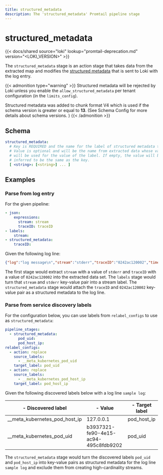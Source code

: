 ```yaml
---
title: structured_metadata
description: The 'structured_metadata' Promtail pipeline stage
---
```


# structured_metadata

{{< docs/shared source="loki" lookup="promtail-deprecation.md" version="<LOKI_VERSION>" >}}

The `structured_metadata` stage is an action stage that takes data from the extracted map and
modifies the [structured metadata](../../../../get-started/labels/structured-metadata/) that is sent to Loki with the log entry.

{{< admonition type="warning" >}}
Structured metadata will be rejected by Loki unless you enable the `allow_structured_metadata` per tenant configuration (in the `limits_config`).

Structured metadata was added to chunk format V4 which is used if the schema version is greater or equal to **13**. (See Schema Config for more details about schema versions. )
{{< /admonition >}}

## Schema

```yaml
structured_metadata:
  # Key is REQUIRED and the name for the label of structured metadata that will be created.
  # Value is optional and will be the name from extracted data whose value
  # will be used for the value of the label. If empty, the value will be
  # inferred to be the same as the key.
  [ <string>: [<string>] ... ]
```

## Examples

### Parse from log entry

For the given pipeline:

```yaml
- json:
    expressions:
      stream: stream
      traceID: traceID
- labels:
    stream:
- structured_metadata:
    traceID:
```

Given the following log line:

```json
{"log":"log message\n","stream":"stderr","traceID":"0242ac120002","time":"2019-04-30T02:12:41.8443515Z"}
```

The first stage would extract `stream` with a value of `stderr` and `traceID` with a value of `0242ac120002` into
the extracted data set. The `labels` stage would turn that `stream` and `stderr` key-value pair into a stream label.
The `structured_metadata` stage would attach the `traceID` and `0242ac120002` key-value pair as a structured metadata to the log line.

### Parse from service discovery labels

For the configuration below, you can use labels from `relabel_configs` to use as `structured_metadata`:

```yaml
pipeline_stages:
  - structured_metadata:
      pod_uid:
      pod_host_ip:
relabel_configs:
  - action: replace
    source_labels:
      - __meta_kubernetes_pod_uid
    target_label: pod_uid
  - action: replace
    source_labels:
      - __meta_kubernetes_pod_host_ip
    target_label: pod_host_ip
```

Given the following discovered labels below with a log line `sample log`:

|- Discovered label |- Value |- Target label |
| - | - | - |
| __meta_kubernetes_pod_host_ip | 127.0.0.1 | pod_host_ip |
| __meta_kubernetes_pod_uid | b3937321-fe90-4e15-ac94-495c8fdb9202 | pod_uid |

The `structured_metadata` stage would turn the discovered labels `pod_uid` and `pod_host_ip` into key-value pairs as  structured metadata for the log line `sample log` and
exclude them from creating high-cardinality streams.

